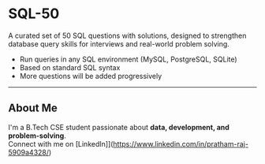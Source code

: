 # SQL-50
A curated set of 50 SQL questions with solutions, designed to strengthen database query skills for interviews and real-world problem solving.

- Run queries in any SQL environment (MySQL, PostgreSQL, SQLite)
- Based on standard SQL syntax
- More questions will be added progressively
---

## About Me

I'm a B.Tech CSE student passionate about **data, development, and problem-solving**.  
Connect with me on [LinkedIn]](https://www.linkedin.com/in/pratham-raj-5909a4328/) 
